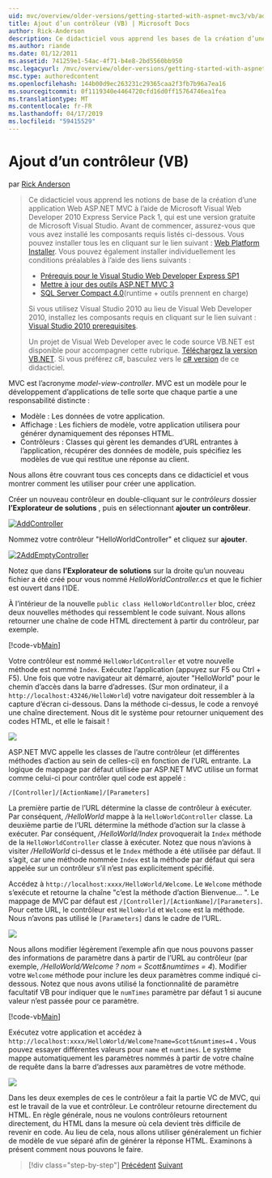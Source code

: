 ```yaml
---
uid: mvc/overview/older-versions/getting-started-with-aspnet-mvc3/vb/adding-a-controller
title: Ajout d’un contrôleur (VB) | Microsoft Docs
author: Rick-Anderson
description: Ce didacticiel vous apprend les bases de la création d’une application Web ASP.NET MVC à l’aide de Microsoft Visual Web Developer 2010 Express Service Pack 1, qui est en cours...
ms.author: riande
ms.date: 01/12/2011
ms.assetid: 741259e1-54ac-4f71-b4e8-2bd5560bb950
msc.legacyurl: /mvc/overview/older-versions/getting-started-with-aspnet-mvc3/vb/adding-a-controller
msc.type: authoredcontent
ms.openlocfilehash: 144b00d9ec263231c29365caa2f3fb7b96a7ea16
ms.sourcegitcommit: 0f1119340e4464720cfd16d0ff15764746ea1fea
ms.translationtype: MT
ms.contentlocale: fr-FR
ms.lasthandoff: 04/17/2019
ms.locfileid: "59415529"
---
```

# <a name="adding-a-controller-vb"></a>Ajout d’un contrôleur (VB)

par [Rick Anderson]((https://twitter.com/RickAndMSFT))

> Ce didacticiel vous apprend les notions de base de la création d’une application Web ASP.NET MVC à l’aide de Microsoft Visual Web Developer 2010 Express Service Pack 1, qui est une version gratuite de Microsoft Visual Studio. Avant de commencer, assurez-vous que vous avez installé les composants requis listés ci-dessous. Vous pouvez installer tous les en cliquant sur le lien suivant : [Web Platform Installer](https://www.microsoft.com/web/gallery/install.aspx?appid=VWD2010SP1Pack). Vous pouvez également installer individuellement les conditions préalables à l’aide des liens suivants :
> 
> - [Prérequis pour le Visual Studio Web Developer Express SP1](https://www.microsoft.com/web/gallery/install.aspx?appid=VWD2010SP1Pack)
> - [Mettre à jour des outils ASP.NET MVC 3](https://www.microsoft.com/web/gallery/install.aspx?appsxml=&amp;appid=MVC3)
> - [SQL Server Compact 4.0](https://www.microsoft.com/web/gallery/install.aspx?appid=SQLCE;SQLCEVSTools_4_0)(runtime + outils prennent en charge)
> 
> Si vous utilisez Visual Studio 2010 au lieu de Visual Web Developer 2010, installez les composants requis en cliquant sur le lien suivant : [Visual Studio 2010 prerequisites](https://www.microsoft.com/web/gallery/install.aspx?appsxml=&amp;appid=VS2010SP1Pack).
> 
> Un projet de Visual Web Developer avec le code source VB.NET est disponible pour accompagner cette rubrique. [Téléchargez la version VB.NET](https://code.msdn.microsoft.com/Introduction-to-MVC-3-10d1b098). Si vous préférez c#, basculez vers le [c# version](../cs/adding-a-controller.md) de ce didacticiel.


MVC est l’acronyme *model-view-controller*. MVC est un modèle pour le développement d’applications de telle sorte que chaque partie a une responsabilité distincte :

- Modèle : Les données de votre application.
- Affichage : Les fichiers de modèle, votre application utilisera pour générer dynamiquement des réponses HTML.
- Contrôleurs : Classes qui gèrent les demandes d’URL entrantes à l’application, récupérer des données de modèle, puis spécifiez les modèles de vue qui restitue une réponse au client.

Nous allons être couvrant tous ces concepts dans ce didacticiel et vous montrer comment les utiliser pour créer une application.

Créer un nouveau contrôleur en double-cliquant sur le *contrôleurs* dossier **l’Explorateur de solutions** , puis en sélectionnant **ajouter un contrôleur**.

[![AddController](adding-a-controller/_static/image2.png "AddController")](adding-a-controller/_static/image1.png)

Nommez votre contrôleur &quot;HelloWorldController&quot; et cliquez sur **ajouter**.

[![2AddEmptyController](adding-a-controller/_static/image4.png "2AddEmptyController")](adding-a-controller/_static/image3.png)

Notez que dans **l’Explorateur de solutions** sur la droite qu’un nouveau fichier a été créé pour vous nommé *HelloWorldController.cs* et que le fichier est ouvert dans l’IDE.

À l’intérieur de la nouvelle `public class HelloWorldController` bloc, créez deux nouvelles méthodes qui ressemblent le code suivant. Nous allons retourner une chaîne de code HTML directement à partir du contrôleur, par exemple.

[!code-vb[Main](adding-a-controller/samples/sample1.vb)]

Votre contrôleur est nommé `HelloWorldController` et votre nouvelle méthode est nommé `Index`. Exécutez l’application (appuyez sur F5 ou Ctrl + F5). Une fois que votre navigateur ait démarré, ajouter &quot;HelloWorld&quot; pour le chemin d’accès dans la barre d’adresses. (Sur mon ordinateur, il a `http://localhost:43246/HelloWorld`) votre navigateur doit ressembler à la capture d’écran ci-dessous. Dans la méthode ci-dessus, le code a renvoyé une chaîne directement. Nous dit le système pour retourner uniquement des codes HTML, et elle le faisait !

![](adding-a-controller/_static/image5.png)

ASP.NET MVC appelle les classes de l’autre contrôleur (et différentes méthodes d’action au sein de celles-ci) en fonction de l’URL entrante. La logique de mappage par défaut utilisée par ASP.NET MVC utilise un format comme celui-ci pour contrôler quel code est appelé :

`/[Controller]/[ActionName]/[Parameters]`

La première partie de l’URL détermine la classe de contrôleur à exécuter. Par conséquent, */HelloWorld* mappe à la `HelloWorldController` classe. La deuxième partie de l’URL détermine la méthode d’action sur la classe à exécuter. Par conséquent, */HelloWorld/Index* provoquerait la `Index` méthode de la `HelloWorldController` classe à exécuter. Notez que nous n’avions à visiter */HelloWorld* ci-dessus et le `Index` méthode a été utilisée par défaut. Il s’agit, car une méthode nommée `Index` est la méthode par défaut qui sera appelée sur un contrôleur s’il n’est pas explicitement spécifié.

Accédez à `http://localhost:xxxx/HelloWorld/Welcome`. Le `Welcome` méthode s’exécute et retourne la chaîne &quot;c’est la méthode d’action Bienvenue... &quot;. Le mappage de MVC par défaut est `/[Controller]/[ActionName]/[Parameters]`. Pour cette URL, le contrôleur est `HelloWorld` et `Welcome` est la méthode. Nous n’avons pas utilisé le `[Parameters]` dans le cadre de l’URL.

![](adding-a-controller/_static/image6.png)

Nous allons modifier légèrement l’exemple afin que nous pouvons passer des informations de paramètre dans à partir de l’URL au contrôleur (par exemple, */HelloWorld/Welcome ? nom = Scott&amp;numtimes = 4*). Modifier votre `Welcome` méthode pour inclure les deux paramètres comme indiqué ci-dessous. Notez que nous avons utilisé la fonctionnalité de paramètre facultatif VB pour indiquer que le `numTimes` paramètre par défaut 1 si aucune valeur n’est passée pour ce paramètre.

[!code-vb[Main](adding-a-controller/samples/sample2.vb)]

Exécutez votre application et accédez à `http://localhost:xxxx/HelloWorld/Welcome?name=Scott&numtimes=4` **.** Vous pouvez essayer différentes valeurs pour `name` et `numtimes`. Le système mappe automatiquement les paramètres nommés à partir de votre chaîne de requête dans la barre d’adresses aux paramètres de votre méthode.

![](adding-a-controller/_static/image7.png)

Dans les deux exemples de ces le contrôleur a fait la partie VC de MVC, qui est le travail de la vue et contrôleur. Le contrôleur retourne directement du HTML. En règle générale, nous ne voulons contrôleurs retournent directement, du HTML dans la mesure où cela devient très difficile de revenir en code. Au lieu de cela, nous allons utiliser généralement un fichier de modèle de vue séparé afin de générer la réponse HTML. Examinons à présent comment nous pouvons le faire.

> [!div class="step-by-step"]
> [Précédent](intro-to-aspnet-mvc-3.md)
> [Suivant](adding-a-view.md)
